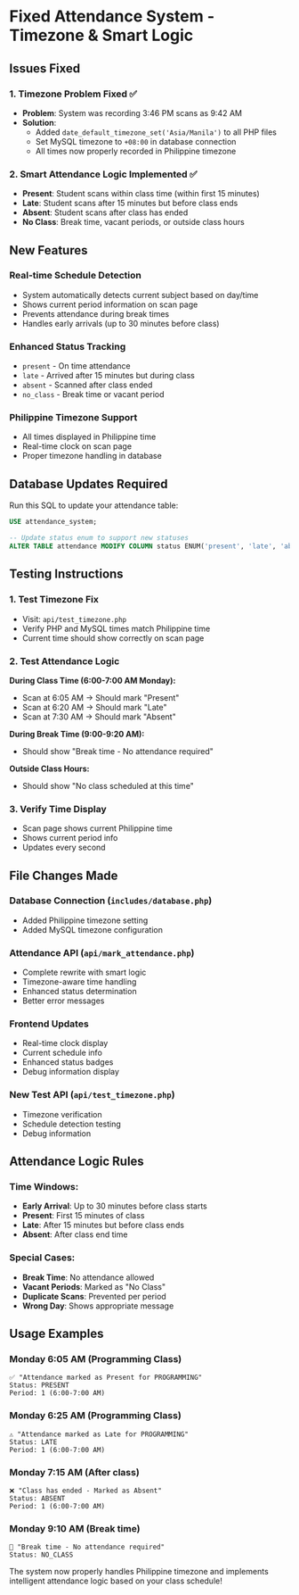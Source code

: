 # Fixed Attendance System - Timezone & Smart Logic

## Issues Fixed

### 1. **Timezone Problem Fixed** ✅
- **Problem**: System was recording 3:46 PM scans as 9:42 AM
- **Solution**: 
  - Added `date_default_timezone_set('Asia/Manila')` to all PHP files
  - Set MySQL timezone to `+08:00` in database connection
  - All times now properly recorded in Philippine timezone

### 2. **Smart Attendance Logic Implemented** ✅
- **Present**: Student scans within class time (within first 15 minutes)
- **Late**: Student scans after 15 minutes but before class ends  
- **Absent**: Student scans after class has ended
- **No Class**: Break time, vacant periods, or outside class hours

## New Features

### **Real-time Schedule Detection**
- System automatically detects current subject based on day/time
- Shows current period information on scan page
- Prevents attendance during break times
- Handles early arrivals (up to 30 minutes before class)

### **Enhanced Status Tracking**
- `present` - On time attendance
- `late` - Arrived after 15 minutes but during class
- `absent` - Scanned after class ended
- `no_class` - Break time or vacant period

### **Philippine Timezone Support**
- All times displayed in Philippine time
- Real-time clock on scan page
- Proper timezone handling in database

## Database Updates Required

Run this SQL to update your attendance table:

```sql
USE attendance_system;

-- Update status enum to support new statuses
ALTER TABLE attendance MODIFY COLUMN status ENUM('present', 'late', 'absent', 'no_class') DEFAULT 'present';
```

## Testing Instructions

### 1. **Test Timezone Fix**
- Visit: `api/test_timezone.php`
- Verify PHP and MySQL times match Philippine time
- Current time should show correctly on scan page

### 2. **Test Attendance Logic**

**During Class Time (6:00-7:00 AM Monday):**
- Scan at 6:05 AM → Should mark "Present"  
- Scan at 6:20 AM → Should mark "Late"
- Scan at 7:30 AM → Should mark "Absent"

**During Break Time (9:00-9:20 AM):**
- Should show "Break time - No attendance required"

**Outside Class Hours:**  
- Should show "No class scheduled at this time"

### 3. **Verify Time Display**
- Scan page shows current Philippine time
- Shows current period info
- Updates every second

## File Changes Made

### **Database Connection** (`includes/database.php`)
- Added Philippine timezone setting
- Added MySQL timezone configuration

### **Attendance API** (`api/mark_attendance.php`)  
- Complete rewrite with smart logic
- Timezone-aware time handling
- Enhanced status determination
- Better error messages

### **Frontend Updates**
- Real-time clock display
- Current schedule info
- Enhanced status badges
- Debug information display

### **New Test API** (`api/test_timezone.php`)
- Timezone verification
- Schedule detection testing
- Debug information

## Attendance Logic Rules

### **Time Windows:**
- **Early Arrival**: Up to 30 minutes before class starts
- **Present**: First 15 minutes of class
- **Late**: After 15 minutes but before class ends  
- **Absent**: After class end time

### **Special Cases:**
- **Break Time**: No attendance allowed
- **Vacant Periods**: Marked as "No Class"
- **Duplicate Scans**: Prevented per period
- **Wrong Day**: Shows appropriate message

## Usage Examples

### **Monday 6:05 AM** (Programming Class)
```
✅ "Attendance marked as Present for PROGRAMMING"
Status: PRESENT
Period: 1 (6:00-7:00 AM)
```

### **Monday 6:25 AM** (Programming Class) 
```
⚠️ "Attendance marked as Late for PROGRAMMING"  
Status: LATE
Period: 1 (6:00-7:00 AM)
```

### **Monday 7:15 AM** (After class)
```
❌ "Class has ended - Marked as Absent"
Status: ABSENT  
Period: 1 (6:00-7:00 AM)
```

### **Monday 9:10 AM** (Break time)
```
🚫 "Break time - No attendance required"
Status: NO_CLASS
```

The system now properly handles Philippine timezone and implements intelligent attendance logic based on your class schedule!
